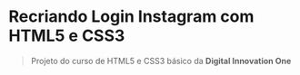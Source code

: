 # Recriando Login Instagram com HTML5 e CSS3
> Projeto do curso de HTML5 e CSS3 básico da **Digital Innovation One**

